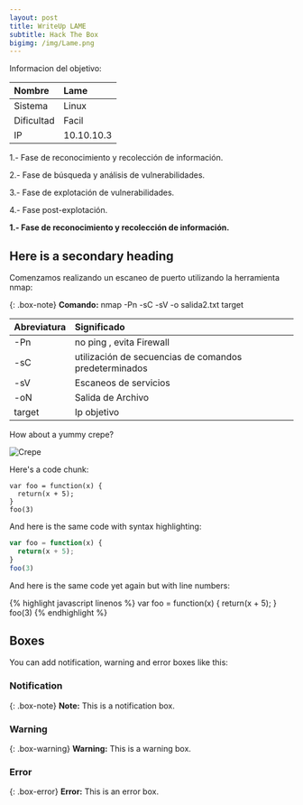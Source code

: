 ```yaml
---
layout: post
title: WriteUp LAME
subtitle: Hack The Box
bigimg: /img/Lame.png
---
```



Informacion del objetivo:


| Nombre | Lame |
| :------ |:--- |
| Sistema | Linux |
| Dificultad | Facil |
| IP | 10.10.10.3 |



1.- Fase de reconocimiento y recolección de información.

2.- Fase de búsqueda y análisis de vulnerabilidades.

3.- Fase de explotación de vulnerabilidades.

4.- Fase post-explotación.


**1.- Fase de reconocimiento y recolección de información.**

## Here is a secondary heading

Comenzamos realizando un escaneo de puerto utilizando la herramienta nmap:

{: .box-note}
**Comando:** nmap -Pn -sC -sV -o salida2.txt target

| Abreviatura | Significado |  
| :------ |:--- |
| -Pn | no ping , evita Firewall |
| -sC | utilización de secuencias de comandos predeterminados |
| -sV | Escaneos de servicios |
| -oN | Salida de Archivo |
| target | Ip objetivo |



How about a yummy crepe?

![Crepe](http://s3-media3.fl.yelpcdn.com/bphoto/cQ1Yoa75m2yUFFbY2xwuqw/348s.jpg)

Here's a code chunk:

~~~
var foo = function(x) {
  return(x + 5);
}
foo(3)
~~~

And here is the same code with syntax highlighting:

```javascript
var foo = function(x) {
  return(x + 5);
}
foo(3)
```

And here is the same code yet again but with line numbers:

{% highlight javascript linenos %}
var foo = function(x) {
  return(x + 5);
}
foo(3)
{% endhighlight %}

## Boxes
You can add notification, warning and error boxes like this:

### Notification

{: .box-note}
**Note:** This is a notification box.

### Warning

{: .box-warning}
**Warning:** This is a warning box.

### Error

{: .box-error}
**Error:** This is an error box.
